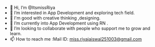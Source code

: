 - 👋 Hi, I’m @ItsmissRiya
- 👀 I’m interested in App Development and exploring tech field.
- 🧠 I'm good with creative thinking ,designing.
- 🌱 I’m currently into App Development using RN .
- 💞️ I’m looking to collaborate with people who support me to grow and learn.
- 📫 How to reach me :Mail ID: miss.riyajaiswal251003@gmail.com 

<!---
ItsmissRiya/ItsmissRiya is a ✨ special ✨ repository because its `README.md` (this file) appears on your GitHub profile.
You can click the Preview link to take a look at your changes.
--->
